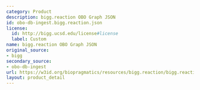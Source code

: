 ```yaml
---
category: Product
description: bigg.reaction OBO Graph JSON
id: obo-db-ingest.bigg.reaction.json
license:
  id: http://bigg.ucsd.edu/license#license
  label: Custom
name: bigg.reaction OBO Graph JSON
original_source:
- bigg
secondary_source:
- obo-db-ingest
url: https://w3id.org/biopragmatics/resources/bigg.reaction/bigg.reaction.json
layout: product_detail
---
```

